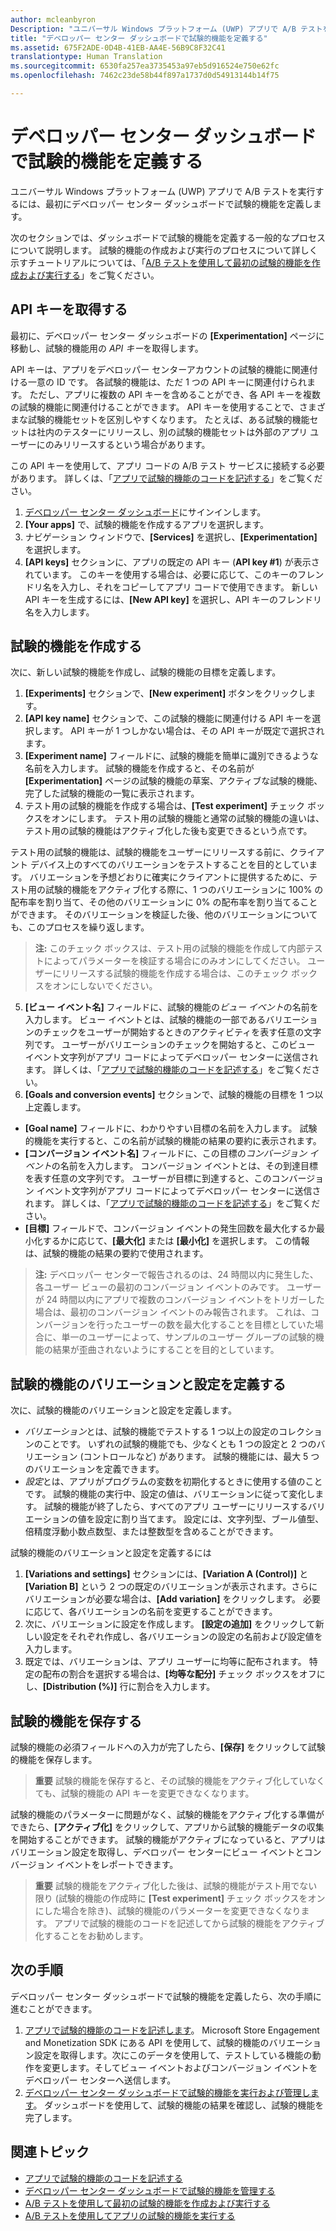 ```yaml
---
author: mcleanbyron
Description: "ユニバーサル Windows プラットフォーム (UWP) アプリで A/B テストを実施する前に、デベロッパー センター ダッシュボードで試験的機能を定義する必要があります。"
title: "デベロッパー センター ダッシュボードで試験的機能を定義する"
ms.assetid: 675F2ADE-0D4B-41EB-AA4E-56B9C8F32C41
translationtype: Human Translation
ms.sourcegitcommit: 6530fa257ea3735453a97eb5d916524e750e62fc
ms.openlocfilehash: 7462c23de58b44f897a1737d0d54913144b14f75

---
```


# デベロッパー センター ダッシュボードで試験的機能を定義する

ユニバーサル Windows プラットフォーム (UWP) アプリで A/B テストを実行するには、最初にデベロッパー センター ダッシュボードで試験的機能を定義します。

次のセクションでは、ダッシュボードで試験的機能を定義する一般的なプロセスについて説明します。 試験的機能の作成および実行のプロセスについて詳しく示すチュートリアルについては、「[A/B テストを使用して最初の試験的機能を作成および実行する](create-and-run-your-first-experiment-with-a-b-testing.md)」をご覧ください。

## API キーを取得する

最初に、デベロッパー センター ダッシュボードの **[Experimentation]** ページに移動し、試験的機能用の *API キー*を取得します。

API キーは、アプリをデベロッパー センターアカウントの試験的機能に関連付ける一意の ID です。 各試験的機能は、ただ 1 つの API キーに関連付けられます。 ただし、アプリに複数の API キーを含めることができ、各 API キーを複数の試験的機能に関連付けることができます。 API キーを使用することで、さまざまな試験的機能セットを区別しやすくなります。 たとえば、ある試験的機能セットは社内のテスターにリリースし、別の試験的機能セットは外部のアプリ ユーザーにのみリリースするという場合があります。

この API キーを使用して、アプリ コードの A/B テスト サービスに接続する必要があります。 詳しくは、「[アプリで試験的機能のコードを記述する](code-your-experiment-in-your-app.md)」をご覧ください。

1. [デベロッパー センター ダッシュボード](https://dev.windows.com/overview)にサインインします。
2. **[Your apps]** で、試験的機能を作成するアプリを選択します。
3. ナビゲーション ウィンドウで、**[Services]** を選択し、**[Experimentation]** を選択します。
4. **[API keys]** セクションに、アプリの既定の API キー (**API key #1**) が表示されています。 このキーを使用する場合は、必要に応じて、このキーのフレンドリ名を入力し、それをコピーしてアプリ コードで使用できます。 新しい API キーを生成するには、**[New API key]** を選択し、API キーのフレンドリ名を入力します。

## 試験的機能を作成する

次に、新しい試験的機能を作成し、試験的機能の目標を定義します。

1. **[Experiments]** セクションで、**[New experiment]** ボタンをクリックします。
2. **[API key name]** セクションで、この試験的機能に関連付ける API キーを選択します。 API キーが 1 つしかない場合は、その API キーが既定で選択されます。
3. **[Experiment name]** フィールドに、試験的機能を簡単に識別できるような名前を入力します。 試験的機能を作成すると、その名前が **[Experimentation]** ページの試験的機能の草案、アクティブな試験的機能、完了した試験的機能の一覧に表示されます。
4. テスト用の試験的機能を作成する場合は、**[Test experiment]** チェック ボックスをオンにします。 テスト用の試験的機能と通常の試験的機能の違いは、テスト用の試験的機能はアクティブ化した後も変更できるという点です。

  テスト用の試験的機能は、試験的機能をユーザーにリリースする前に、クライアント デバイス上のすべてのバリエーションをテストすることを目的としています。 バリエーションを予想どおりに確実にクライアントに提供するために、テスト用の試験的機能をアクティブ化する際に、1 つのバリエーションに 100% の配布率を割り当て、その他のバリエーションに 0% の配布率を割り当てることができます。 そのバリエーションを検証した後、他のバリエーションについても、このプロセスを繰り返します。
  > **注:** このチェック ボックスは、テスト用の試験的機能を作成して内部テストによってパラメーターを検証する場合にのみオンにしてください。 ユーザーにリリースする試験的機能を作成する場合は、このチェック ボックスをオンにしないでください。

5. **[ビュー イベント名]** フィールドに、試験的機能の*ビュー イベント*の名前を入力します。 ビュー イベントとは、試験的機能の一部であるバリエーションのチェックをユーザーが開始するときのアクティビティを表す任意の文字列です。 ユーザーがバリエーションのチェックを開始すると、このビュー イベント文字列がアプリ コードによってデベロッパー センターに送信されます。 詳しくは、「[アプリで試験的機能のコードを記述する](code-your-experiment-in-your-app.md)」をご覧ください。
6. **[Goals and conversion events]** セクションで、試験的機能の目標を 1 つ以上定義します。
  * **[Goal name]** フィールドに、わかりやすい目標の名前を入力します。 試験的機能を実行すると、この名前が試験的機能の結果の要約に表示されます。
  * **[コンバージョン イベント名]** フィールドに、この目標の*コンバージョン イベント*の名前を入力します。 コンバージョン イベントとは、その到達目標を表す任意の文字列です。 ユーザーが目標に到達すると、このコンバージョン イベント文字列がアプリ コードによってデベロッパー センターに送信されます。 詳しくは、「[アプリで試験的機能のコードを記述する](code-your-experiment-in-your-app.md)」をご覧ください。
  * **[目標]** フィールドで、コンバージョン イベントの発生回数を最大化するか最小化するかに応じて、**[最大化]** または **[最小化]** を選択します。 この情報は、試験的機能の結果の要約で使用されます。

  >**注:** デベロッパー センターで報告されるのは、24 時間以内に発生した、各ユーザー ビューの最初のコンバージョン イベントのみです。 ユーザーが 24 時間以内にアプリで複数のコンバージョン イベントをトリガーした場合は、最初のコンバージョン イベントのみ報告されます。 これは、コンバージョンを行ったユーザーの数を最大化することを目標としていた場合に、単一のユーザーによって、サンプルのユーザー グループの試験的機能の結果が歪曲されないようにすることを目的としています。

## 試験的機能のバリエーションと設定を定義する

次に、試験的機能のバリエーションと設定を定義します。

* *バリエーション*とは、試験的機能でテストする 1 つ以上の設定のコレクションのことです。 いずれの試験的機能でも、少なくとも 1 つの設定と 2 つのバリエーション (コントロールなど) があります。 試験的機能には、最大 5 つのバリエーションを定義できます。
* *設定*とは、アプリがプログラムの変数を初期化するときに使用する値のことです。 試験的機能の実行中、設定の値は、バリエーションに従って変化します。 試験的機能が終了したら、すべてのアプリ ユーザーにリリースするバリエーションの値を設定に割り当てます。 設定には、文字列型、ブール値型、倍精度浮動小数点数型、または整数型を含めることができます。

試験的機能のバリエーションと設定を定義するには
1. **[Variations and settings]** セクションには、**[Variation A (Control)]** と **[Variation B]** という 2 つの既定のバリエーションが表示されます。さらにバリエーションが必要な場合は、**[Add variation]** をクリックします。 必要に応じて、各バリエーションの名前を変更することができます。
2. 次に、バリエーションに設定を作成します。 **[設定の追加]** をクリックして新しい設定をそれぞれ作成し、各バリエーションの設定の名前および設定値を入力します。
3. 既定では、バリエーションは、アプリ ユーザーに均等に配布されます。 特定の配布の割合を選択する場合は、**[均等な配分]** チェック ボックスをオフにし、**[Distribution (%)]** 行に割合を入力します。

## 試験的機能を保存する

試験的機能の必須フィールドへの入力が完了したら、**[保存]** をクリックして試験的機能を保存します。

> **重要** 試験的機能を保存すると、その試験的機能をアクティブ化していなくても、試験的機能の API キーを変更できなくなります。

試験的機能のパラメーターに問題がなく、試験的機能をアクティブ化する準備ができたら、**[アクティブ化]** をクリックして、アプリから試験的機能データの収集を開始することができます。 試験的機能がアクティブになっていると、アプリはバリエーション設定を取得し、デベロッパー センターにビュー イベントとコンバージョン イベントをレポートできます。

> **重要**  試験的機能をアクティブ化した後は、試験的機能がテスト用でない限り (試験的機能の作成時に **[Test experiment]** チェック ボックスをオンにした場合を除き)、試験的機能のパラメーターを変更できなくなります。 アプリで試験的機能のコードを記述してから試験的機能をアクティブ化することをお勧めします。

## 次の手順

デベロッパー センター ダッシュボードで試験的機能を定義したら、次の手順に進むことができます。
1. [アプリで試験的機能のコードを記述します](code-your-experiment-in-your-app.md)。 Microsoft Store Engagement and Monetization SDK にある API を使用して、試験的機能のバリエーション設定を取得します。次にこのデータを使用して、テストしている機能の動作を変更します。そしてビュー イベントおよびコンバージョン イベントをデベロッパー センターへ送信します。
2. [デベロッパー センター ダッシュボードで試験的機能を実行および管理します](manage-your-experiment.md)。 ダッシュボードを使用して、試験的機能の結果を確認し、試験的機能を完了します。

## 関連トピック

  * [アプリで試験的機能のコードを記述する](code-your-experiment-in-your-app.md)
  * [デベロッパー センター ダッシュボードで試験的機能を管理する](manage-your-experiment.md)
  * [A/B テストを使用して最初の試験的機能を作成および実行する](create-and-run-your-first-experiment-with-a-b-testing.md)
  * [A/B テストを使用してアプリの試験的機能を実行する](run-app-experiments-with-a-b-testing.md)



<!--HONumber=Jun16_HO4-->


